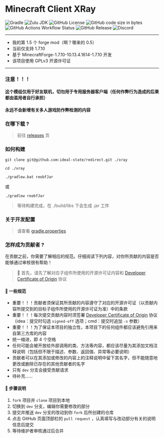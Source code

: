 # Minecraft Client XRay

![Gradle](https://img.shields.io/badge/Gradle-v8%2E5-g?logo=gradle&style=flat-square&link=https://gradle.org)
![Zulu JDK](https://img.shields.io/badge/Zulu%20JDK-8-blue?style=flat-square&link=https://www.azul.com/)
![GitHub License](https://img.shields.io/github/license/ideal-state/minecraft-forge-xray?style=flat-square&link=.%2FLICENSE)
![GitHub code size in bytes](https://img.shields.io/github/languages/code-size/ideal-state/minecraft-forge-xray?style=flat-square&logo=github)
![GitHub Actions Workflow Status](https://img.shields.io/github/actions/workflow/status/ideal-state/minecraft-forge-xray/gradle-release.yml?style=flat-square)
![GitHub Release](https://img.shields.io/github/v/release/ideal-state/minecraft-forge-xray?style=flat-square&link=https://github.com/ideal-state/minecraft-forge-xray/releases)
![Discord](https://img.shields.io/discord/1191122625389396098?style=flat-square&logo=discord)

------------------------------------------------------

* 我的第 1.5 个 forge mod（啊？哪来的 0.5）
* 当前仅支持 1.7.10
* 基于 MinecraftForge-1.7.10-10.13.4.1614-1.7.10 开发
* 该项目使用 GPLv3 开源许可证

------------------------------------------------------

### 注意！！！

#### 这个模组仅用于好友联机，切勿用于专用服务器客户端（任何作弊行为造成的后果都由滥用者自行承担）

#### 永远不会新增有关多人游戏防作弊检测的内容

### 在哪下载 ?

> 前往 [releases](https://github.com/ideal-state/minecraft-forge-xray/releases) 页

### 如何构建

```shell
git clone git@github.com:ideal-state/redirect.git ./xray
```

```shell
cd ./xray
```

```shell
./gradlew.bat reobfJar
```

或

```shell
./gradlew reobfJar
```

> 等待构建完成，在 ./build/libs 下会生成 .jar 工件

### 关于开发配置

> 请查看 [gradle.properties](./gradle.properties)

### 怎样成为贡献者 ?

在贡献之前，你需要了解相应的规范。仔细阅读下列内容，对你所贡献的内容是否能够通过审核很有帮助！

> 🔔 首先，请先了解对应子组件所使用的开源许可证内容和 [Developer Certificate of Origin](https://developercertificate.org)
> 协议

#### 📏 一些规范

* 重要！！！贡献者须保证其所贡献的内容遵守了对应的开源许可证（以贡献内容所提交到的目标子组件所使用的开源许可证为准）中的条款
* 重要！！！每次提交贡献内容时须签署 [Developer Certificate of Origin](https://developercertificate.org)
  协议（idea：提交时勾选 `signed-off` 选项；cmd：提交时追加 `-s` 参数）
* 重要！！！为了保证本项目的独立性，本项目下的任何组件都应该避免引用来自第三方库的内容
* 统一缩进，即 4 个空格
* 任何可能会被开放给外部调用的类、方法等内容，都应该尽量为其添加文档注释说明（包括但不限于描述、参数、返回值、异常等必要说明）
* 贡献者可以在其添加或修改的内容上的注释说明中留下其名字，但不能随意地更改或删除已存在的其他贡献者的名字
* 只有 `dev` 分支会接受贡献请求
* 待补充……

#### 📌 步骤说明

1. `fork` 项目并 `clone` 项目到本地
2. 切换到 `dev` 分支，编辑你需要修改的部分
3. 提交并推送 `dev` 分支的改动到你 `fork` 后所创建的仓库
4. 点击 GitHub 页面顶部栏的 `pull request` ，认真填写与改动部分有关的说明信息后提交
5. 等待维护者审核通过后合并

